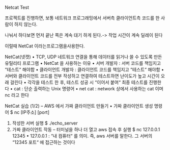 Netcat Test

프로젝트를 진행하면, 보통 네트워크 프로그래밍에서 서버측 클라이언트측 코드를 한 사람이 하지 않는다.

나눠서 하다보면 먼저 끝난 쪽은 계속 대기 하게 된다.-> 작업 시간이 계속 딜레이 된다


이럴때 NetCat 이라는프로그램을사용한다.

NetCat(넷캣)
• TCP, UDP 네트워크 연결을 통해 데이터를 읽거나 쓸 수 있도록 만든 유틸리티 프로그램
• NetCat 을 사용하는 이유
• 서버 개발자 : 서버 코드를 책임지고 “테스트“ 해야함
• 클라이언트 개발자 : 클라이언트 코드를 책임지고 “테스트“ 해야함
• 서버와 클라이언트 코드를 전부 작성하고 연결하여 테스트하면 난이도가 높고 시간이 오래 걸린다
• 각각을 테스트 한 후, 테스트 성공 시 “이어서 붙여“ 최종 테스트를 진행한다
• cat : 단순 출력하는 Unix 명령어
• net cat : network 상에서 사용하는 cat 이며 nc 라고 한다

NetCat 실습 (1/2) – AWS 에서 가짜 클라이언트 만들기
• 가짜 클라이언트 생성 명령어
$ nc [IP주소] [port]
1. 작성한 서버 실행
$ ./echo_server
2. 가짜 클라이언트 작동 – 터미널을 하나 더 열고 aws 접속 후 실행
$ nc 127.0.0.1 12345
• 127.0.0.1 : “내 컴퓨터“ 를 의미. 즉, aws 서버를 말한다. 그 서버의 “12345 포트“ 에 접근하는 것이다